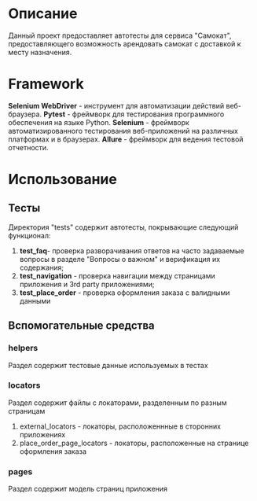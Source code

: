 # Описание

Данный проект предоставляет автотесты для сервиса "Самокат", предоставляющего возможность арендовать самокат с доставкой к месту назначения.

# Framework
**Selenium WebDriver** - инструмент для автоматизации действий веб-браузера.
**Pytest** - фреймворк для тестирования программного обеспечения на языке Python.
**Selenium** - фреймворк автоматизированного тестирования веб-приложений на различных платформах и в браузерах. 
**Allure** - фреймворк для ведения тестовой отчетности.

# Использование
## Тесты
Директория "tests" содержит автотесты, покрывающие следующий функционал:
1. **test_faq**- проверка разворачивания ответов на часто задаваемые вопросы в разделе "Вопросы о важном" и верификация их содержания;
2. **test_navigation** - проверка навигации между страницами приложения и 3rd party приложениями;
3. **test_place_order** - проверка оформления заказа с валидными данными

## Вспомогательные средства
### helpers
Раздел содержит тестовые данные используемых в тестах
### locators
Раздел содержит файлы с локаторами, разделенным по разным страницам
1. external_locators - локаторы, расположеннные в сторонних приложениях
2. place_order_page_locators - локаторы, расположенные на странице оформления заказа
### pages
Раздел содержит модель страниц приложения